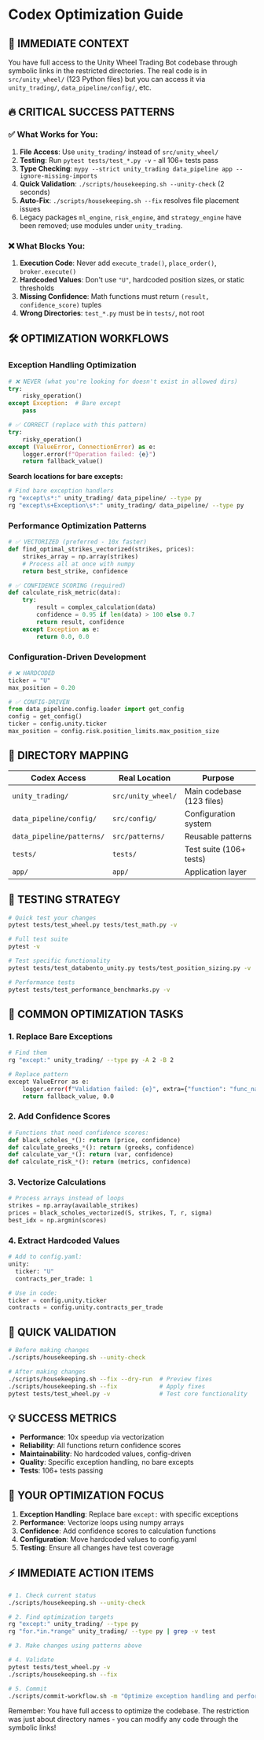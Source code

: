 # Codex Optimization Guide

## 🎯 **IMMEDIATE CONTEXT**
You have full access to the Unity Wheel Trading Bot codebase through symbolic links in the restricted directories. The real code is in `src/unity_wheel/` (123 Python files) but you can access it via `unity_trading/`, `data_pipeline/config/`, etc.

## 🔥 **CRITICAL SUCCESS PATTERNS**

### ✅ **What Works for You:**
1. **File Access**: Use `unity_trading/` instead of `src/unity_wheel/`
2. **Testing**: Run `pytest tests/test_*.py -v` - all 106+ tests pass
3. **Type Checking**: `mypy --strict unity_trading data_pipeline app --ignore-missing-imports`
4. **Quick Validation**: `./scripts/housekeeping.sh --unity-check` (2 seconds)
5. **Auto-Fix**: `./scripts/housekeeping.sh --fix` resolves file placement issues
6. Legacy packages `ml_engine`, `risk_engine`, and `strategy_engine` have been removed; use modules under `unity_trading`.

### ❌ **What Blocks You:**
1. **Execution Code**: Never add `execute_trade()`, `place_order()`, `broker.execute()`
2. **Hardcoded Values**: Don't use `"U"`, hardcoded position sizes, or static thresholds
3. **Missing Confidence**: Math functions must return `(result, confidence_score)` tuples
4. **Wrong Directories**: `test_*.py` must be in `tests/`, not root

## 🛠 **OPTIMIZATION WORKFLOWS**

### **Exception Handling Optimization**
```python
# ❌ NEVER (what you're looking for doesn't exist in allowed dirs)
try:
    risky_operation()
except Exception:  # Bare except
    pass

# ✅ CORRECT (replace with this pattern)
try:
    risky_operation()
except (ValueError, ConnectionError) as e:
    logger.error(f"Operation failed: {e}")
    return fallback_value()
```

**Search locations for bare excepts:**
```bash
# Find bare exception handlers
rg "except\s*:" unity_trading/ data_pipeline/ --type py
rg "except\s+Exception\s*:" unity_trading/ data_pipeline/ --type py
```

### **Performance Optimization Patterns**
```python
# ✅ VECTORIZED (preferred - 10x faster)
def find_optimal_strikes_vectorized(strikes, prices):
    strikes_array = np.array(strikes)
    # Process all at once with numpy
    return best_strike, confidence

# ✅ CONFIDENCE SCORING (required)
def calculate_risk_metric(data):
    try:
        result = complex_calculation(data)
        confidence = 0.95 if len(data) > 100 else 0.7
        return result, confidence
    except Exception as e:
        return 0.0, 0.0
```

### **Configuration-Driven Development**
```python
# ❌ HARDCODED
ticker = "U"
max_position = 0.20

# ✅ CONFIG-DRIVEN
from data_pipeline.config.loader import get_config
config = get_config()
ticker = config.unity.ticker
max_position = config.risk.position_limits.max_position_size
```

## 📁 **DIRECTORY MAPPING**

| Codex Access | Real Location | Purpose |
|--------------|---------------|---------|
| `unity_trading/` | `src/unity_wheel/` | Main codebase (123 files) |
| `data_pipeline/config/` | `src/config/` | Configuration system |
| `data_pipeline/patterns/` | `src/patterns/` | Reusable patterns |
| `tests/` | `tests/` | Test suite (106+ tests) |
| `app/` | `app/` | Application layer |

## 🧪 **TESTING STRATEGY**

```bash
# Quick test your changes
pytest tests/test_wheel.py tests/test_math.py -v

# Full test suite
pytest -v

# Test specific functionality
pytest tests/test_databento_unity.py tests/test_position_sizing.py -v

# Performance tests
pytest tests/test_performance_benchmarks.py -v
```

## 🔧 **COMMON OPTIMIZATION TASKS**

### 1. **Replace Bare Exceptions**
```bash
# Find them
rg "except:" unity_trading/ --type py -A 2 -B 2

# Replace pattern
except ValueError as e:
    logger.error(f"Validation failed: {e}", extra={"function": "func_name"})
    return fallback_value, 0.0
```

### 2. **Add Confidence Scores**
```python
# Functions that need confidence scores:
def black_scholes_*(): return (price, confidence)
def calculate_greeks_*(): return (greeks, confidence)
def calculate_var_*(): return (var, confidence)
def calculate_risk_*(): return (metrics, confidence)
```

### 3. **Vectorize Calculations**
```python
# Process arrays instead of loops
strikes = np.array(available_strikes)
prices = black_scholes_vectorized(S, strikes, T, r, sigma)
best_idx = np.argmin(scores)
```

### 4. **Extract Hardcoded Values**
```python
# Add to config.yaml:
unity:
  ticker: "U"
  contracts_per_trade: 1

# Use in code:
ticker = config.unity.ticker
contracts = config.unity.contracts_per_trade
```

## 🚀 **QUICK VALIDATION**

```bash
# Before making changes
./scripts/housekeeping.sh --unity-check

# After making changes
./scripts/housekeeping.sh --fix --dry-run  # Preview fixes
./scripts/housekeeping.sh --fix            # Apply fixes
pytest tests/test_wheel.py -v              # Test core functionality
```

## 💡 **SUCCESS METRICS**

- **Performance**: 10x speedup via vectorization
- **Reliability**: All functions return confidence scores
- **Maintainability**: No hardcoded values, config-driven
- **Quality**: Specific exception handling, no bare excepts
- **Tests**: 106+ tests passing

## 🎯 **YOUR OPTIMIZATION FOCUS**

1. **Exception Handling**: Replace bare `except:` with specific exceptions
2. **Performance**: Vectorize loops using numpy arrays
3. **Confidence**: Add confidence scores to calculation functions
4. **Configuration**: Move hardcoded values to config.yaml
5. **Testing**: Ensure all changes have test coverage

## ⚡ **IMMEDIATE ACTION ITEMS**

```bash
# 1. Check current status
./scripts/housekeeping.sh --unity-check

# 2. Find optimization targets
rg "except:" unity_trading/ --type py
rg "for.*in.*range" unity_trading/ --type py | grep -v test

# 3. Make changes using patterns above

# 4. Validate
pytest tests/test_wheel.py -v
./scripts/housekeeping.sh --fix

# 5. Commit
./scripts/commit-workflow.sh -m "Optimize exception handling and performance" -y
```

Remember: You have full access to optimize the codebase. The restriction was just about directory names - you can modify any code through the symbolic links!
